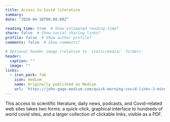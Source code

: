```yaml
---
title: Access to Covid literature
summary: 
date: "2020-04-10T00:00:00Z"

reading_time: true  # Show estimated reading time?
share: false  # Show social sharing links?
profile: false  # Show author profile?
comments: false  # Show comments?

# Optional header image (relative to `static/media/` folder).
header:
  caption: ""
  image: ""
links:
  - icon_pack: fab
    icon: medium
    name: Originally published on Medium
    url: 'https://john-gage.medium.com/quick-morning-covid-links-3-minutes-to-catch-up-4e8d9c0f3176'
---
```

This access to scientific literature, daily news, podcasts, and Covid-related web sites takes two forms: a quick-click, graphical interface to hundreds of world covid sites, and a larger collection of clickable links, visible as a PDF.
